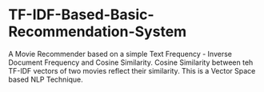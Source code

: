 # TF-IDF-Based-Basic-Recommendation-System
A Movie Recommender based on a simple Text Frequency - Inverse Document Frequency and Cosine Similarity.
Cosine Similarity between teh TF-IDF vectors of two movies reflect their similarity.
This is a Vector Space based NLP Technique.
